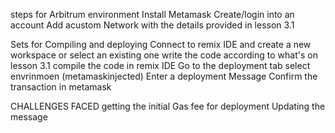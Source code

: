 steps for Arbitrum environment
Install Metamask
Create/login into an account
Add acustom Network with the details provided in lesson 3.1

Sets for Compiling and deploying
Connect to remix IDE and create a new workspace or select an existing one
write the code according to what's on lesson 3.1
compile the code in remix IDE 
Go to the deployment tab
select envrinmoen (metamaskinjected)
Enter a deployment Message
Confirm the transaction in metamask

CHALLENGES FACED
getting the initial Gas fee for deployment
Updating the message
